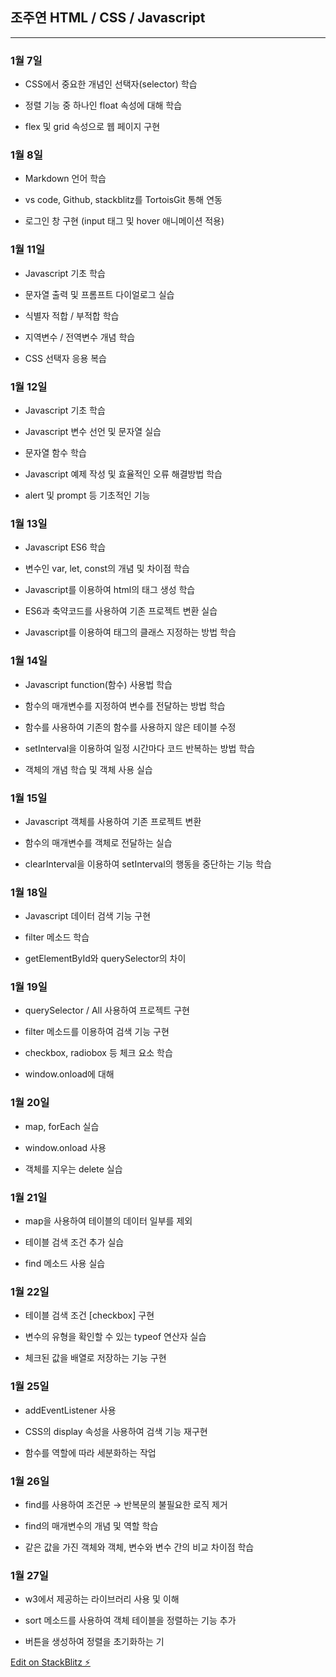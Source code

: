 ## 조주연 HTML / CSS / Javascript 
<hr>

### 1월 7일

 * CSS에서 중요한 개념인 선택자(selector) 학습
 
 * 정렬 기능 중 하나인 float 속성에 대해 학습
 
 * flex 및 grid 속성으로 웹 페이지 구현
 
 ### 1월 8일
 
 * Markdown 언어 학습
 
 * vs code, Github, stackblitz를 TortoisGit 통해 연동
 
 * 로그인 창 구현 (input 태그 및 hover 애니메이션 적용)
 
 ### 1월 11일
 
 * Javascript 기초 학습
 
 * 문자열 출력 및 프롬프트 다이얼로그 실습
 
 * 식별자 적합 / 부적합 학습
 
 * 지역변수 / 전역변수 개념 학습

 * CSS 선택자 응용 복습
 
 ### 1월 12일
 
 * Javascript 기초 학습
 
 * Javascript 변수 선언 및 문자열 실습
 
 * 문자열 함수 학습
 
 * Javascript 예제 작성 및 효율적인 오류 해결방법 학습

 * alert 및 prompt 등 기초적인 기능 
 
  ### 1월 13일
 
 * Javascript ES6 학습
 
 * 변수인 var, let, const의 개념 및 차이점 학습
 
 * Javascript를 이용하여 html의 태그 생성 학습
 
 * ES6과 축약코드를 사용하여 기존 프로젝트 변환 실습

 * Javascript를 이용하여 태그의 클래스 지정하는 방법 학습
 
 ### 1월 14일
 
 * Javascript function(함수) 사용법 학습
 
 * 함수의 매개변수를 지정하여 변수를 전달하는 방법 학습
 
 * 함수를 사용하여 기존의 함수를 사용하지 않은 테이블 수정
 
 * setInterval을 이용하여 일정 시간마다 코드 반복하는 방법 학습
 
 * 객체의 개념 학습 및 객체 사용 실습
 
 ### 1월 15일
 
 * Javascript 객체를 사용하여 기존 프로젝트 변환
 
 * 함수의 매개변수를 객체로 전달하는 실습
 
 * clearInterval을 이용하여 setInterval의 행동을 중단하는 기능 학습
 
 ### 1월 18일
 
 * Javascript 데이터 검색 기능 구현
 
 * filter 메소드 학습
 
 * getElementById와 querySelector의 차이 
 
  ### 1월 19일
 
 * querySelector / All 사용하여 프로젝트 구현
 
 * filter 메소드를 이용하여 검색 기능 구현 
 
 * checkbox, radiobox 등 체크 요소 학습
 
 * window.onload에 대해 
 
 ### 1월 20일
 
 * map, forEach 실습
 
 * window.onload 사용
 
 * 객체를 지우는 delete 실습
 
 ### 1월 21일
 
 * map을 사용하여 테이블의 데이터 일부를 제외
 
 * 테이블 검색 조건 추가 실습
 
 * find 메소드 사용 실습
 
 ### 1월 22일
 
 * 테이블 검색 조건 [checkbox] 구현
 
 * 변수의 유형을 확인할 수 있는 typeof 연산자 실습
 
 * 체크된 값을 배열로 저장하는 기능 구현
 
 ### 1월 25일
 
 * addEventListener 사용
 
 * CSS의 display 속성을 사용하여 검색 기능 재구현
 
 * 함수를 역할에 따라 세분화하는 작업 
 
 ### 1월 26일
 
 * find를 사용하여 조건문 → 반복문의 불필요한 로직 제거
 
 * find의 매개변수의 개념 및 역할 학습
 
 * 같은 값을 가진 객체와 객체, 변수와 변수 간의 비교 차이점 학습
 
 ### 1월 27일
 
 * w3에서 제공하는 라이브러리 사용 및 이해
 
 * sort 메소드를 사용하여 객체 테이블을 정렬하는 기능 추가
 
 * 버튼을 생성하여 정렬을 초기화하는 기
 
 
[Edit on StackBlitz ⚡️](https://stackblitz.com/edit/web-platform-3wgeu2)
